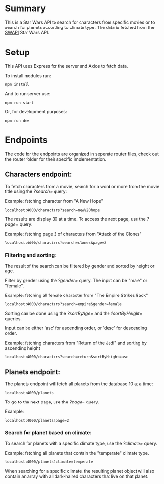 # Summary

This is a Star Wars API to search for characters from specific movies or to search for planets according to climate type.
The data is fetched from the [SWAPI](https://swapi.py4e.com/) Star Wars API.

# Setup

This API uses Express for the server and Axios to fetch data.

To install modules run:

    npm install

And to run server use:

    npm run start

Or, for development purposes:

    npm run dev

# Endpoints

The code for the endpoints are organized in seperate router files, check out the router folder for their specific implementation.

## Characters endpoint:

To fetch characters from a movie, search for a word or more from the movie title using the <i>?search=</i> query:

Example: fetching character from "A New Hope"

    localhost:4000/characters?search=new%20hope

The results are display 30 at a time. To access the next page, use the <i>?page=</i> query:

Example: fetching page 2 of characters from "Attack of the Clones"

    localhost:4000/characters?search=clones&page=2

### Filtering and sorting:

The result of the search can be filtered by gender and sorted by height or age.

Filter by gender using the <i>?gender=</i> query. The input can be "male" or "female".

Example: fetching all female character from "The Empire Strikes Back"

    localhost:4000/characters?search=empire&gender=female

Sorting can be done using the <i>?sortByAge=</i> and the <i>?sortByHeight=</i> queries.

Input can be either 'asc' for ascending order, or 'desc' for descending order.

Example: fetching characters from "Return of the Jedi" and sorting by ascending height

    localhost:4000/characters?search=return&sortByHeight=asc

## Planets endpoint:

The planets endpoint will fetch all planets from the database 10 at a time:

    localhost:4000/planets

To go to the next page, use the <i>?page=</i> query.

Example:

    localhost:4000/planets?page=2

### Search for planet based on climate:

To search for planets with a specific climate type, use the <i>?climate=</i> query.

Example: fetching all planets that contain the "temperate" climate type.

    localhost:4000/planets?climate=temperate

When searching for a specific climate, the resulting planet object will also contain an array with all dark-haired characters that live on that planet.
